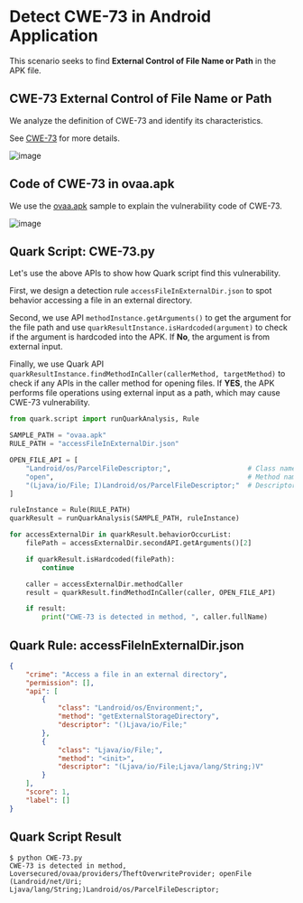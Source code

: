 # Detect CWE-73 in Android Application

This scenario seeks to find **External Control of File Name or Path** in
the APK file.

## CWE-73 External Control of File Name or Path

We analyze the definition of CWE-73 and identify its characteristics.

See [CWE-73](https://cwe.mitre.org/data/definitions/73.html) for more
details.

![image](https://imgur.com/ES7xg5X.png)

## Code of CWE-73 in ovaa.apk

We use the [ovaa.apk](https://github.com/oversecured/ovaa) sample to
explain the vulnerability code of CWE-73.

![image](https://imgur.com/9oa1HIC.png)

## Quark Script: CWE-73.py

Let's use the above APIs to show how Quark script find this
vulnerability.

First, we design a detection rule `accessFileInExternalDir.json` to spot
behavior accessing a file in an external directory.

Second, we use API `methodInstance.getArguments()` to get the argument
for the file path and use `quarkResultInstance.isHardcoded(argument)` to
check if the argument is hardcoded into the APK. If **No**, the argument
is from external input.

Finally, we use Quark API
`quarkResultInstance.findMethodInCaller(callerMethod, targetMethod)` to
check if any APIs in the caller method for opening files. If **YES**,
the APK performs file operations using external input as a path, which
may cause CWE-73 vulnerability.

``` python
from quark.script import runQuarkAnalysis, Rule

SAMPLE_PATH = "ovaa.apk"
RULE_PATH = "accessFileInExternalDir.json"

OPEN_FILE_API = [
    "Landroid/os/ParcelFileDescriptor;",                   # Class name
    "open",                                                # Method name
    "(Ljava/io/File; I)Landroid/os/ParcelFileDescriptor;"  # Descriptor
]

ruleInstance = Rule(RULE_PATH)
quarkResult = runQuarkAnalysis(SAMPLE_PATH, ruleInstance)

for accessExternalDir in quarkResult.behaviorOccurList:
    filePath = accessExternalDir.secondAPI.getArguments()[2]

    if quarkResult.isHardcoded(filePath):
        continue

    caller = accessExternalDir.methodCaller
    result = quarkResult.findMethodInCaller(caller, OPEN_FILE_API)

    if result:
        print("CWE-73 is detected in method, ", caller.fullName)
```

## Quark Rule: accessFileInExternalDir.json

``` json
{
    "crime": "Access a file in an external directory",
    "permission": [],
    "api": [
        {
            "class": "Landroid/os/Environment;",
            "method": "getExternalStorageDirectory",
            "descriptor": "()Ljava/io/File;"
        },
        {
            "class": "Ljava/io/File;",
            "method": "<init>",
            "descriptor": "(Ljava/io/File;Ljava/lang/String;)V"
        }
    ],
    "score": 1,
    "label": []
}
```

## Quark Script Result

``` TEXT
$ python CWE-73.py
CWE-73 is detected in method, Loversecured/ovaa/providers/TheftOverwriteProvider; openFile (Landroid/net/Uri; Ljava/lang/String;)Landroid/os/ParcelFileDescriptor;
```
